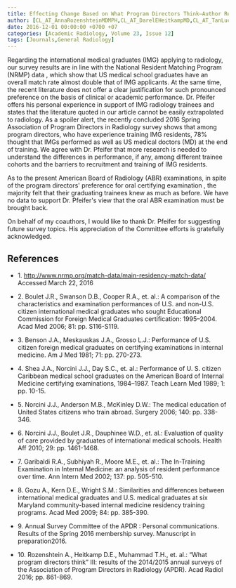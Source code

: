 ```yaml
---
title: Effecting Change Based on What Program Directors Think—Author Response
author: [CL_AT_AnnaRozenshteinMDMPH,CL_AT_DarelEHeitkampMD,CL_AT_TanLucienHMohammedMD,CL_AT_JoyceSSclambergMD,CL_AT_AngelisaMPaladinMD,CL_AT_StacyESmithMD,CL_AT_JeremyBNguyenMD,CL_AT_MarkRobbinMD]
date: 2016-12-01 00:00:00 +0700 +07
categories: [Academic Radiology, Volume 23, Issue 12]
tags: [Journals,General Radiology]
---
```

Regarding the international medical graduates (IMG) applying to radiology, our survey results are in line with the National Resident Matching Program (NRMP) data , which show that US medical school graduates have an overall match rate almost double that of IMG applicants. At the same time, the recent literature does not offer a clear justification for such pronounced preference on the basis of clinical or academic performance. Dr. Pfeifer offers his personal experience in support of IMG radiology trainees and states that the literature quoted in our article cannot be easily extrapolated to radiology. As a spoiler alert, the recently concluded 2016 Spring Association of Program Directors in Radiology survey shows that among program directors, who have experience training IMG residents, 78% thought that IMGs performed as well as US medical doctors (MD) at the end of training. We agree with Dr. Pfeifer that more research is needed to understand the differences in performance, if any, among different trainee cohorts and the barriers to recruitment and training of IMG residents.

As to the present American Board of Radiology (ABR) examinations, in spite of the program directors' preference for oral certifying examination , the majority felt that their graduating trainees knew as much as before. We have no data to support Dr. Pfeifer's view that the oral ABR examination must be brought back.

On behalf of my coauthors, I would like to thank Dr. Pfeifer for suggesting future survey topics. His appreciation of the Committee efforts is gratefully acknowledged.

## References

- 1\.  http://www.nrmp.org/match-data/main-residency-match-data/ Accessed March 22, 2016


- 2\. Boulet J.R., Swanson D.B., Cooper R.A., et. al.: A comparison of the characteristics and examination performances of U.S. and non-U.S. citizen international medical graduates who sought Educational Commission for Foreign Medical Graduates certification: 1995–2004. Acad Med 2006; 81: pp. S116-S119.


- 3\. Benson J.A., Meskauskas J.A., Grosso L.J.: Performance of U.S. citizen foreign medical graduates on certifying examinations in internal medicine. Am J Med 1981; 71: pp. 270-273.


- 4\. Shea J.A., Norcini J.J., Day S.C., et. al.: Performance of U. S. citizen Caribbean medical school graduates on the American Board of Internal Medicine certifying examinations, 1984–1987. Teach Learn Med 1989; 1: pp. 10-15.


- 5\. Norcini J.J., Anderson M.B., McKinley D.W.: The medical education of United States citizens who train abroad. Surgery 2006; 140: pp. 338-346.


- 6\. Norcini J.J., Boulet J.R., Dauphinee W.D., et. al.: Evaluation of quality of care provided by graduates of international medical schools. Health Aff 2010; 29: pp. 1461-1468.


- 7\. Garibaldi R.A., Subhiyah R., Moore M.E., et. al.: The In-Training Examination in Internal Medicine: an analysis of resident performance over time. Ann Intern Med 2002; 137: pp. 505-510.


- 8\. Gozu A., Kern D.E., Wright S.M.: Similarities and differences between international medical graduates and U.S. medical graduates at six Maryland community-based internal medicine residency training programs. Acad Med 2009; 84: pp. 385-390.


- 9\. Annual Survey Committee of the APDR : Personal communications. Results of the Spring 2016 membership survey. Manuscript in preparation2016.


- 10\. Rozenshtein A., Heitkamp D.E., Muhammad T.H., et. al.: “What program directors think” III: results of the 2014/2015 annual surveys of the Association of Program Directors in Radiology (APDR). Acad Radiol 2016; pp. 861-869.